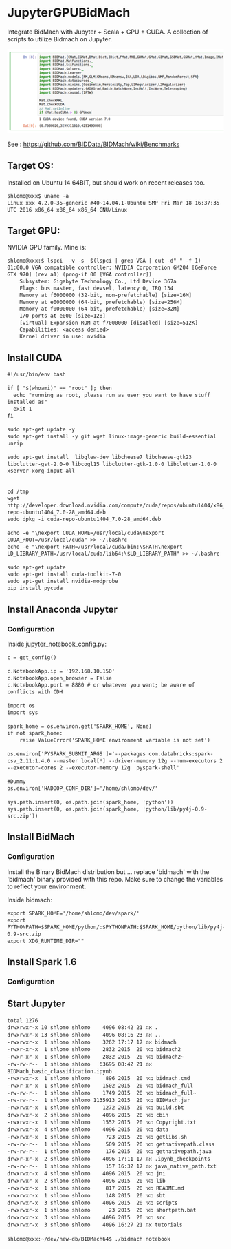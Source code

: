 # JupyterGPUBidMach
Integrate BidMach with Jupyter + Scala + GPU + CUDA.
A collection of scripts to utilize Bidmach on Jupyter.

![Jupyter](Selection_039.png)

See : https://github.com/BIDData/BIDMach/wiki/Benchmarks 


## Target OS:
Installed on Ubuntu 14 64BIT, but should work on recent releases too. 

```
shlomo@xxx$ uname -a
Linux xxx 4.2.0-35-generic #40~14.04.1-Ubuntu SMP Fri Mar 18 16:37:35 UTC 2016 x86_64 x86_64 x86_64 GNU/Linux
```

## Target GPU:
NVIDIA GPU family. Mine is:

```
shlomo@xxx:$ lspci  -v -s  $(lspci | grep VGA | cut -d" " -f 1)
01:00.0 VGA compatible controller: NVIDIA Corporation GM204 [GeForce GTX 970] (rev a1) (prog-if 00 [VGA controller])
	Subsystem: Gigabyte Technology Co., Ltd Device 367a
	Flags: bus master, fast devsel, latency 0, IRQ 134
	Memory at f6000000 (32-bit, non-prefetchable) [size=16M]
	Memory at e0000000 (64-bit, prefetchable) [size=256M]
	Memory at f0000000 (64-bit, prefetchable) [size=32M]
	I/O ports at e000 [size=128]
	[virtual] Expansion ROM at f7000000 [disabled] [size=512K]
	Capabilities: <access denied>
	Kernel driver in use: nvidia
```
## Install CUDA

```
#!/usr/bin/env bash

if [ "$(whoami)" == "root" ]; then
  echo "running as root, please run as user you want to have stuff installed as"
  exit 1
fi

sudo apt-get update -y
sudo apt-get install -y git wget linux-image-generic build-essential unzip

sudo apt-get install  libglew-dev libcheese7 libcheese-gtk23 libclutter-gst-2.0-0 libcogl15 libclutter-gtk-1.0-0 libclutter-1.0-0  xserver-xorg-input-all


cd /tmp
wget http://developer.download.nvidia.com/compute/cuda/repos/ubuntu1404/x86_64/cuda-repo-ubuntu1404_7.0-28_amd64.deb
sudo dpkg -i cuda-repo-ubuntu1404_7.0-28_amd64.deb

echo -e "\nexport CUDA_HOME=/usr/local/cuda\nexport CUDA_ROOT=/usr/local/cuda" >> ~/.bashrc
echo -e "\nexport PATH=/usr/local/cuda/bin:\$PATH\nexport LD_LIBRARY_PATH=/usr/local/cuda/lib64:\$LD_LIBRARY_PATH" >> ~/.bashrc

sudo apt-get update
sudo apt-get install cuda-toolkit-7-0
sudo apt-get install nvidia-modprobe
pip install pycuda
```


## Install Anaconda Jupyter 

### Configuration
Inside jupyter_notebook_config.py:

```
c = get_config()
 
c.NotebookApp.ip = '192.168.10.150'
c.NotebookApp.open_browser = False
c.NotebookApp.port = 8880 # or whatever you want; be aware of conflicts with CDH

import os
import sys

spark_home = os.environ.get('SPARK_HOME', None)
if not spark_home:
    raise ValueError('SPARK_HOME environment variable is not set')

os.environ['PYSPARK_SUBMIT_ARGS']='--packages com.databricks:spark-csv_2.11:1.4.0 --master local[*] --driver-memory 12g --num-executors 2 --executor-cores 2 --executor-memory 12g  pyspark-shell'

#Dummy
os.environ['HADOOP_CONF_DIR']='/home/shlomo/dev/'

sys.path.insert(0, os.path.join(spark_home, 'python'))
sys.path.insert(0, os.path.join(spark_home, 'python/lib/py4j-0.9-src.zip'))
```

## Install BidMach 
### Configuration
Install the Binary BidMach distribution but ... replace 'bidmach' with the 'bidmach' binary provided with this repo. Make sure to change the variables to reflect your environment. 

Inside bidmach:

```
export SPARK_HOME='/home/shlomo/dev/spark/'
export PYTHONPATH=$SPARK_HOME/python/:$PYTHONPATH:$SPARK_HOME/python/lib/py4j-0.9-src.zip
export XDG_RUNTIME_DIR=""
```

## Install Spark 1.6
### Configuration

## Start Jupyter 

```
total 1276
drwxrwxr-x 10 shlomo shlomo    4096 אוג 21 08:42 .
drwxrwxr-x 13 shlomo shlomo    4096 אוג 23 08:16 ..
-rwxrwxr-x  1 shlomo shlomo    3262 אוג 17 17:17 bidmach
-rwxr-xr-x  1 shlomo shlomo    2832 מאי 20  2015 bidmach2
-rwxr-xr-x  1 shlomo shlomo    2832 מאי 20  2015 bidmach2~
-rw-rw-r--  1 shlomo shlomo   63695 אוג 21 08:42 BIDMach_basic_classification.ipynb
-rwxrwxr-x  1 shlomo shlomo     896 מאי 20  2015 bidmach.cmd
-rwxr-xr-x  1 shlomo shlomo    1502 מאי 20  2015 bidmach_full
-rw-rw-r--  1 shlomo shlomo    1749 מאי 20  2015 bidmach_full~
-rw-rw-r--  1 shlomo shlomo 1135913 מאי 20  2015 BIDMach.jar
-rwxrwxr-x  1 shlomo shlomo    1272 מאי 20  2015 build.sbt
drwxrwxr-x  2 shlomo shlomo    4096 מאי 20  2015 cbin
-rwxrwxr-x  1 shlomo shlomo    1552 מאי 20  2015 Copyright.txt
drwxrwxr-x  4 shlomo shlomo    4096 מאי 20  2015 data
-rwxrwxr-x  1 shlomo shlomo     723 מאי 20  2015 getlibs.sh
-rw-rw-r--  1 shlomo shlomo     509 מאי 20  2015 getnativepath.class
-rw-rw-r--  1 shlomo shlomo     176 מאי 20  2015 getnativepath.java
drwxr-xr-x  2 shlomo shlomo    4096 אוג 17 17:11 .ipynb_checkpoints
-rw-rw-r--  1 shlomo shlomo     157 אוג 17 16:32 java_native_path.txt
drwxrwxr-x  4 shlomo shlomo    4096 מאי 20  2015 jni
drwxrwxr-x  2 shlomo shlomo    4096 מאי 20  2015 lib
-rwxrwxr-x  1 shlomo shlomo     817 מאי 20  2015 README.md
-rwxrwxr-x  1 shlomo shlomo     148 מאי 20  2015 sbt
drwxrwxr-x  3 shlomo shlomo    4096 מאי 20  2015 scripts
-rwxrwxr-x  1 shlomo shlomo      23 מאי 20  2015 shortpath.bat
drwxrwxr-x  3 shlomo shlomo    4096 מאי 20  2015 src
drwxrwxr-x  3 shlomo shlomo    4096 אוג 21 16:27 tutorials

shlomo@xxx:~/dev/new-db/BIDMach64$ ./bidmach notebook
```




